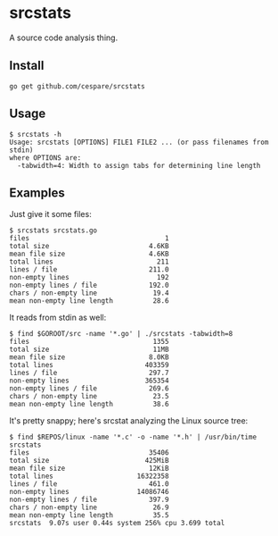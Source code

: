# srcstats

A source code analysis thing.

## Install

    go get github.com/cespare/srcstats

## Usage

    $ srcstats -h
    Usage: srcstats [OPTIONS] FILE1 FILE2 ... (or pass filenames from stdin)
    where OPTIONS are:
      -tabwidth=4: Width to assign tabs for determining line length

## Examples

Just give it some files:

    $ srcstats srcstats.go
    files                                  1
    total size                         4.6KB
    mean file size                     4.6KB
    total lines                          211
    lines / file                       211.0
    non-empty lines                      192
    non-empty lines / file             192.0
    chars / non-empty line              19.4
    mean non-empty line length          28.6

It reads from stdin as well:

    $ find $GOROOT/src -name '*.go' | ./srcstats -tabwidth=8
    files                               1355
    total size                          11MB
    mean file size                     8.0KB
    total lines                       403359
    lines / file                       297.7
    non-empty lines                   365354
    non-empty lines / file             269.6
    chars / non-empty line              23.5
    mean non-empty line length          38.6

It's pretty snappy; here's srcstat analyzing the Linux source tree:

    $ find $REPOS/linux -name '*.c' -o -name '*.h' | /usr/bin/time srcstats
    files                              35406
    total size                        425MiB
    mean file size                     12KiB
    total lines                     16322358
    lines / file                       461.0
    non-empty lines                 14086746
    non-empty lines / file             397.9
    chars / non-empty line              26.9
    mean non-empty line length          35.5
    srcstats  9.07s user 0.44s system 256% cpu 3.699 total
